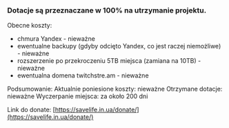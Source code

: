 

### Dotacje są przeznaczane w 100% na utrzymanie projektu.

Obecne koszty:

- chmura Yandex - nieważne
- ewentualne backupy (gdyby odcięto Yandex, co jest raczej niemożliwe) - nieważne
- rozszerzenie po przekroczeniu 5TB miejsca (zamiana na 10TB) - nieważne
- ewentualna domena twitchstre.am - nieważne

Podsumowanie:
Aktualnie poniesione koszty: nieważne
Otrzymane dotacje: nieważne 
Wyczerpanie miejsca: za około 200 dni

Link do donate: [https://savelife.in.ua/donate/](https://savelife.in.ua/donate/)
